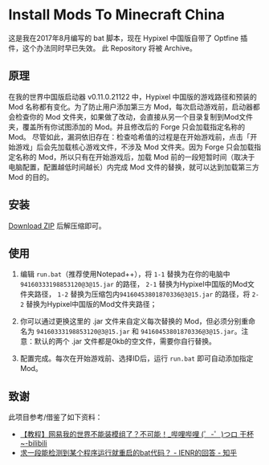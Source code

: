 # Install Mods To Minecraft China

这是我在2017年8月编写的 bat 脚本，现在 Hypixel 中国版自带了 Optfine 插件，这个办法同时早已失效。
此 Repository 将被 Archive。

## 原理
在我的世界中国版启动器 v0.11.0.21122 中，Hypixel 中国版的游戏路径和预装的 Mod 名称都有变化。为了防止用户添加第三方 Mod，每次启动游戏前，启动器都会检查你的 Mod 文件夹，如果做了改动，会直接从另一个目录复制到Mod文件夹，覆盖所有你试图添加的 Mod。并且修改后的 Forge 只会加载指定名称的Mod。
尽管如此，漏洞依旧存在：检查哈希值的过程是在开始游戏前，点击「开始游戏」后会先加载核心游戏文件，不涉及 Mod 文件夹。因为 Forge 只会加载指定名称的 Mod，所以只有在开始游戏后，加载 Mod 前的一段短暂时间（取决于电脑配置，配置越低时间越长）内完成 Mod 文件的替换，就可以达到加载第三方 Mod 的目的。

## 安装
[Download ZIP](https://github.com/zhangnuozhi/Install-Mods-To-Minecraft-China.git) 后解压缩即可。

## 使用
1.	编辑 `run.bat`（推荐使用Notepad++），将 `1-1` 替换为在你的电脑中 `94160333198853120@3@15.jar` 的路径， `2-1` 替换为Hypixel中国版的Mod文件夹路径， `1-2` 替换为压缩包内`94160453801870336@3@15.jar` 的路径，将 `2-2` 替换为Hypixel中国版的Mod文件夹路径；

2.	你可以通过更换这里的 .jar 文件来自定义每次替换的 Mod，但必须分别重命名为 `94160333198853120@3@15.jar` 和 `94160453801870336@3@15.jar`。注意：默认的两个 .jar 文件都是0kb的空文件，需要你自行替换。


3.	配置完成。每次在开始游戏前、选择ID后，运行 `run.bat` 即可自动添加指定Mod。

## 致谢
此项目参考/借鉴了如下资料：

- [【教程】网易我的世界不能装模组了？不可能！_哔哩哔哩 (゜-゜)つロ 干杯~-bilibili](https://www.bilibili.com/video/av13983723)
- [求一段能检测到某个程序运行就重启的bat代码？ - IENR的回答 - 知乎](https://www.zhihu.com/question/30755820/answer/82812649)
